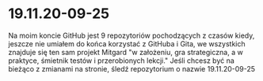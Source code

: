 # 19.11.20-09-25
Na moim koncie GitHub jest 9 repozytoriów pochodzących z czasów kiedy, jeszcze nie umiałem do końca korzystać z GitHuba i Gita, we wszystkich znajduje się ten sam projekt Mitgard "w założeniu, gra strategiczna, a w praktyce, śmietnik testów i przerobionych lekcji." Jeśli chcesz być na bieżąco z zmianami na stronie, śledź repozytorium o nazwie 19.11.20-09-25
